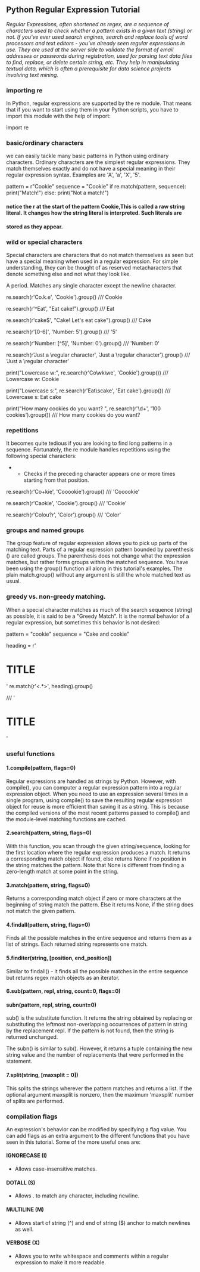 ## Python Regular Expression Tutorial

_Regular Expressions, often shortened as regex, are a sequence of characters used to check whether a pattern exists in a given text (string) or not.
If you've ever used search engines, search and replace tools of word processors and text editors - you've already seen regular expressions in use.
They are used at the server side to validate the format of email addresses or passwords during registration, used for parsing text data files to find, replace, 
or delete certain string, etc. They help in manipulating textual data, which is often a prerequisite for data science projects involving text mining._

### importing re

In Python, regular expressions are supported by the re module. That means that if you want to start using them in your Python scripts, you have to import this
module with the help of import:

import re

### basic/ordinary characters

we can easily tackle many basic patterns in Python using ordinary characters. Ordinary characters are the simplest regular expressions. They match themselves 
exactly and do not have a special meaning in their regular expression syntax.
Examples are 'A', 'a', 'X', '5'.

pattern = r"Cookie"
sequence = "Cookie"
if re.match(pattern, sequence):
    print("Match!")
else: print("Not a match!")


#### notice the r at the start of the pattern Cookie,This is called a raw string literal. It changes how the string literal is interpreted. Such literals are
#### stored as they appear.

### wild or special characters

Special characters are characters that do not match themselves as seen but have a special meaning when used in a regular expression. For simple understanding,
they can be thought of as reserved metacharacters that denote something else and not what they look like.

A period. Matches any single character except the newline character.

re.search(r'Co.k.e', 'Cookie').group() /// Cookie

re.search(r'^Eat', "Eat cake!").group() /// Eat

re.search(r'cake$', "Cake! Let's eat cake").group() /// Cake

re.search(r'[0-6]', 'Number: 5').group()  /// '5'

re.search(r'Number: [^5]', 'Number: 0').group() /// 'Number: 0'

re.search(r'Just a \regular character', 'Just a \regular character').group() /// 'Just a \regular character'

print("Lowercase w:", re.search(r'Co\wk\we', 'Cookie').group()) /// Lowercase w: Cookie

print("Lowercase s:", re.search(r'Eat\scake', 'Eat cake').group()) /// Lowercase s: Eat cake

print("How many cookies do you want? ", re.search(r'\d+', '100 cookies').group()) /// How many cookies do you want?

###  repetitions 

It becomes quite tedious if you are looking to find long patterns in a sequence. Fortunately, the re module handles repetitions using the following special
characters:

+ - Checks if the preceding character appears one or more times starting from that position.

re.search(r'Co+kie', 'Cooookie').group() /// 'Cooookie'

re.search(r'Ca*o*kie', 'Cookie').group() /// 'Cookie'

re.search(r'Colou?r', 'Color').group() /// 'Color'



###  groups and named groups

The group feature of regular expression allows you to pick up parts of the matching text. Parts of a regular expression pattern bounded by parenthesis ()
are called groups. The parenthesis does not change what the expression matches, but rather forms groups within the matched sequence. You have been using the group() 
function all along in this tutorial's examples. The plain match.group() without any argument is still the whole matched text as usual.

###  greedy vs. non-greedy matching.

When a special character matches as much of the search sequence (string) as possible, it is said to be a "Greedy Match". It is the normal behavior of a regular
expression, but sometimes this behavior is not desired:

pattern = "cookie"
sequence = "Cake and cookie"

heading  = r'<h1>TITLE</h1>'
re.match(r'<.*>', heading).group()

/// '<h1>TITLE</h1>'

### useful functions 

#### 1.compile(pattern, flags=0)

Regular expressions are handled as strings by Python. However, with compile(), you can computer a regular expression pattern into a regular expression object.
When you need to use an expression several times in a single program, using compile() to save the resulting regular expression object for reuse is more efficient
than saving it as a string. This is because the compiled versions of the most recent patterns passed to compile() and the module-level matching functions are cached.

#### 2.search(pattern, string, flags=0)

With this function, you scan through the given string/sequence, looking for the first location where the regular expression produces a match. It returns a 
corresponding match object if found, else returns None if no position in the string matches the pattern. Note that None is different from finding a zero-length 
match at some point in the string.

#### 3.match(pattern, string, flags=0)

Returns a corresponding match object if zero or more characters at the beginning of string match the pattern. Else it returns None, if the string does not match
the given pattern.

#### 4.findall(pattern, string, flags=0)

Finds all the possible matches in the entire sequence and returns them as a list of strings. Each returned string represents one match.

#### 5.finditer(string, [position, end_position])

Similar to findall() - it finds all the possible matches in the entire sequence but returns regex match objects as an iterator.

#### 6.sub(pattern, repl, string, count=0, flags=0)
####   subn(pattern, repl, string, count=0)

sub() is the substitute function. It returns the string obtained by replacing or substituting the leftmost non-overlapping occurrences of pattern in string by the
replacement repl. If the pattern is not found, then the string is returned unchanged.

The subn() is similar to sub(). However, it returns a tuple containing the new string value and the number of replacements that were performed in the statement.

#### 7.split(string, [maxsplit = 0])

This splits the strings wherever the pattern matches and returns a list. If the optional argument maxsplit is nonzero, then the maximum 'maxsplit' number of
splits are performed.


### compilation flags


An expression's behavior can be modified by specifying a flag value. You can add flags as an extra argument to the different functions that you have seen in this
tutorial. Some of the more useful ones are:

#### IGNORECASE (I)

- Allows case-insensitive matches.
#### DOTALL (S)

- Allows . to match any character, including newline.

#### MULTILINE (M)
- Allows start of string (^) and end of string ($) anchor to match newlines as well.

#### VERBOSE (X)

- Allows you to write whitespace and comments within a regular expression to make it more readable.
